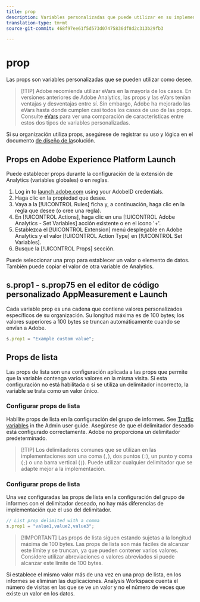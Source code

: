 ```yaml
---
title: prop
description: Variables personalizadas que puede utilizar en su implementación.
translation-type: tm+mt
source-git-commit: 468f97ee61f5d573d07475836df8d2c313b29fb3

---
```



# prop

Las props son variables personalizadas que se pueden utilizar como desee.

> [!TIP] Adobe recomienda utilizar eVars en la mayoría de los casos. En versiones anteriores de Adobe Analytics, las props y las eVars tenían ventajas y desventajas entre sí. Sin embargo, Adobe ha mejorado las eVars hasta donde cumplen casi todos los casos de uso de las props. Consulte [eVars](evar.md) para ver una comparación de características entre estos dos tipos de variables personalizadas.

Si su organización utiliza props, asegúrese de registrar su uso y lógica en el documento [de diseño de la](../../prepare/solution-design.md)solución.

## Props en Adobe Experience Platform Launch

Puede establecer props durante la configuración de la extensión de Analytics (variables globales) o en reglas.

1. Log in to [launch.adobe.com](https://launch.adobe.com) using your AdobeID credentials.
2. Haga clic en la propiedad que desee.
3. Vaya a la [!UICONTROL Rules] ficha y, a continuación, haga clic en la regla que desee (o cree una regla).
4. En [!UICONTROL Actions], haga clic en una [!UICONTROL Adobe Analytics - Set Variables] acción existente o en el icono &#39;+&#39;.
5. Establezca el [!UICONTROL Extension] menú desplegable en Adobe Analytics y el valor [!UICONTROL Action Type] en [!UICONTROL Set Variables].
6. Busque la [!UICONTROL Props] sección.

Puede seleccionar una prop para establecer un valor o elemento de datos. También puede copiar el valor de otra variable de Analytics.

## s.prop1 - s.prop75 en el editor de código personalizado AppMeasurement e Launch

Cada variable prop es una cadena que contiene valores personalizados específicos de su organización. Su longitud máxima es de 100 bytes; los valores superiores a 100 bytes se truncan automáticamente cuando se envían a Adobe.

```js
s.prop1 = "Example custom value";
```

## Props de lista

Las props de lista son una configuración aplicada a las props que permite que la variable contenga varios valores en la misma visita. Si esta configuración no está habilitada o si se utiliza un delimitador incorrecto, la variable se trata como un valor único.

### Configurar props de lista

Habilite props de lista en la configuración del grupo de informes. See [Traffic variables](/help/admin/admin/c-traffic-variables/traffic-var.md) in the Admin user guide. Asegúrese de que el delimitador deseado está configurado correctamente. Adobe no proporciona un delimitador predeterminado.

> [!TIP] Los delimitadores comunes que se utilizan en las implementaciones son una coma (`,`), dos puntos (`:`), un punto y coma (`;`) o una barra vertical (`|`). Puede utilizar cualquier delimitador que se adapte mejor a la implementación.

### Configurar props de lista

Una vez configuradas las props de lista en la configuración del grupo de informes con el delimitador deseado, no hay más diferencias de implementación que el uso del delimitador.

```js
// List prop delimited with a comma
s.prop1 = "value1,value2,value3";
```

> [!IMPORTANT] Las props de lista siguen estando sujetas a la longitud máxima de 100 bytes. Las props de lista son más fáciles de alcanzar este límite y se truncan, ya que pueden contener varios valores. Considere utilizar abreviaciones o valores abreviados si puede alcanzar este límite de 100 bytes.

Si establece el mismo valor más de una vez en una prop de lista, en los informes se eliminan las duplicaciones. Analysis Workspace cuenta el número de visitas en las que se ve un valor y no el número de veces que existe un valor en los datos.
